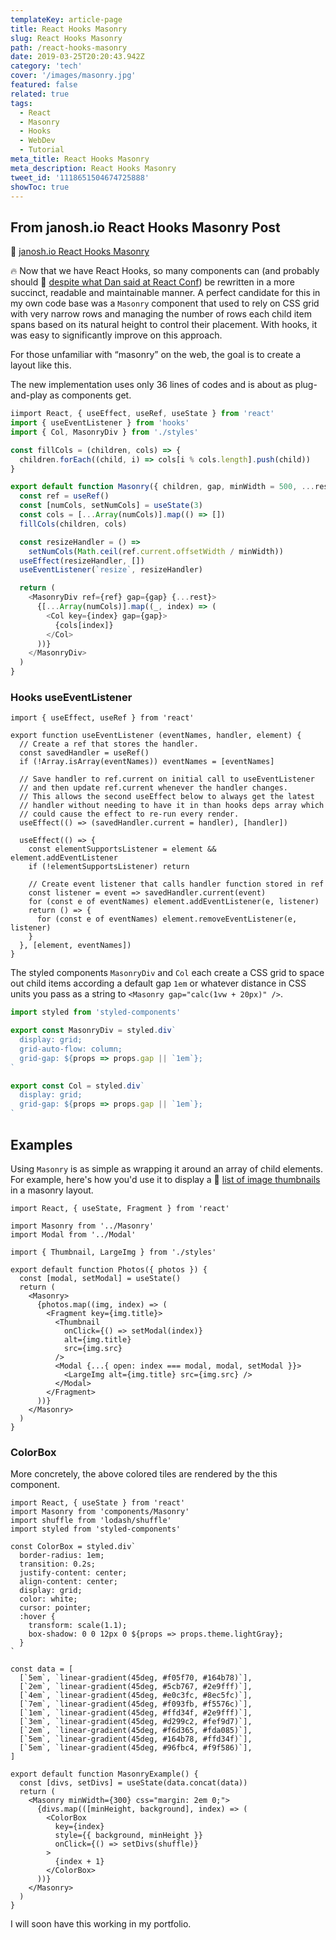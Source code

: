 ```yaml
---
templateKey: article-page
title: React Hooks Masonry
slug: React Hooks Masonry
path: /react-hooks-masonry
date: 2019-03-25T20:20:43.942Z
category: 'tech'
cover: '/images/masonry.jpg'
featured: false
related: true
tags:
  - React
  - Masonry
  - Hooks
  - WebDev
  - Tutorial
meta_title: React Hooks Masonry
meta_description: React Hooks Masonry
tweet_id: '1118651504674725888'
showToc: true
---
```


## From janosh.io React Hooks Masonry Post

🔗 [janosh.io React Hooks Masonry](https://janosh.io/blog/react-hooks-masonry)

🔥 Now that we have React Hooks, so many components can (and probably should 🔗 [despite what Dan said at React Conf](https://youtu.be/dpw9EHDh2bM?t=3365)) be rewritten in a more succinct, readable and maintainable manner. A perfect candidate for this in my own code base was a `Masonry` component that used to rely on CSS grid with very narrow rows and managing the number of rows each child item spans based on its natural height to control their placement. With hooks, it was easy to significantly improve on this approach.

For those unfamiliar with “masonry” on the web, the goal is to create a layout like this.

<interactive-colorbox></interactive-colorbox>

The new implementation uses only 36 lines of codes and is about as plug-and-play as components get.

```jsx:title=src/components/masonry/index.js
iimport React, { useEffect, useRef, useState } from 'react'
import { useEventListener } from 'hooks'
import { Col, MasonryDiv } from './styles'

const fillCols = (children, cols) => {
  children.forEach((child, i) => cols[i % cols.length].push(child))
}

export default function Masonry({ children, gap, minWidth = 500, ...rest }) {
  const ref = useRef()
  const [numCols, setNumCols] = useState(3)
  const cols = [...Array(numCols)].map(() => [])
  fillCols(children, cols)

  const resizeHandler = () =>
    setNumCols(Math.ceil(ref.current.offsetWidth / minWidth))
  useEffect(resizeHandler, [])
  useEventListener(`resize`, resizeHandler)

  return (
    <MasonryDiv ref={ref} gap={gap} {...rest}>
      {[...Array(numCols)].map((_, index) => (
        <Col key={index} gap={gap}>
          {cols[index]}
        </Col>
      ))}
    </MasonryDiv>
  )
}
```

### Hooks useEventListener

```jsx:title=/hooks/useEventListener
import { useEffect, useRef } from 'react'

export function useEventListener (eventNames, handler, element) {
  // Create a ref that stores the handler.
  const savedHandler = useRef()
  if (!Array.isArray(eventNames)) eventNames = [eventNames]

  // Save handler to ref.current on initial call to useEventListener
  // and then update ref.current whenever the handler changes.
  // This allows the second useEffect below to always get the latest
  // handler without needing to have it in than hooks deps array which
  // could cause the effect to re-run every render.
  useEffect(() => (savedHandler.current = handler), [handler])

  useEffect(() => {
    const elementSupportsListener = element && element.addEventListener
    if (!elementSupportsListener) return

    // Create event listener that calls handler function stored in ref
    const listener = event => savedHandler.current(event)
    for (const e of eventNames) element.addEventListener(e, listener)
    return () => {
      for (const e of eventNames) element.removeEventListener(e, listener)
    }
  }, [element, eventNames])
}

```

The styled components `MasonryDiv` and `Col` each create a CSS grid to space out child items according a default gap `1em` or whatever distance in CSS units you pass as a string to `<Masonry gap="calc(1vw + 20px)" />`.

```js:title=src/components/masonry/styled.js
import styled from 'styled-components'

export const MasonryDiv = styled.div`
  display: grid;
  grid-auto-flow: column;
  grid-gap: ${props => props.gap || `1em`};
`

export const Col = styled.div`
  display: grid;
  grid-gap: ${props => props.gap || `1em`};
`
```

## Examples

Using `Masonry` is as simple as wrapping it around an array of child elements. For example, here's how you'd use it to display a 🔗 [list of image thumbnails](https://janosh.io/nature) in a masonry layout.

```jsx{3,11,24}
import React, { useState, Fragment } from 'react'

import Masonry from '../Masonry'
import Modal from '../Modal'

import { Thumbnail, LargeImg } from './styles'

export default function Photos({ photos }) {
  const [modal, setModal] = useState()
  return (
    <Masonry>
      {photos.map((img, index) => (
        <Fragment key={img.title}>
          <Thumbnail
            onClick={() => setModal(index)}
            alt={img.title}
            src={img.src}
          />
          <Modal {...{ open: index === modal, modal, setModal }}>
            <LargeImg alt={img.title} src={img.src} />
          </Modal>
        </Fragment>
      ))}
    </Masonry>
  )
}
```

### ColorBox

More concretely, the above colored tiles are rendered by the this component.

```jsx:title=src/components/ColorBox
import React, { useState } from 'react'
import Masonry from 'components/Masonry' 
import shuffle from 'lodash/shuffle'
import styled from 'styled-components'

const ColorBox = styled.div`
  border-radius: 1em;
  transition: 0.2s;
  justify-content: center;
  align-content: center;
  display: grid;
  color: white;
  cursor: pointer;
  :hover {
    transform: scale(1.1);
    box-shadow: 0 0 12px 0 ${props => props.theme.lightGray};
  }
`

const data = [
  [`5em`, `linear-gradient(45deg, #f05f70, #164b78)`],
  [`2em`, `linear-gradient(45deg, #5cb767, #2e9fff)`],
  [`4em`, `linear-gradient(45deg, #e0c3fc, #8ec5fc)`],
  [`7em`, `linear-gradient(45deg, #f093fb, #f5576c)`],
  [`1em`, `linear-gradient(45deg, #ffd34f, #2e9fff)`],
  [`3em`, `linear-gradient(45deg, #d299c2, #fef9d7)`],
  [`2em`, `linear-gradient(45deg, #f6d365, #fda085)`],
  [`5em`, `linear-gradient(45deg, #164b78, #ffd34f)`],
  [`5em`, `linear-gradient(45deg, #96fbc4, #f9f586)`],
]

export default function MasonryExample() {
  const [divs, setDivs] = useState(data.concat(data))
  return (
    <Masonry minWidth={300} css="margin: 2em 0;"> 
      {divs.map(([minHeight, background], index) => (
        <ColorBox
          key={index}
          style={{ background, minHeight }}
          onClick={() => setDivs(shuffle)}
        >
          {index + 1}
        </ColorBox>
      ))}
    </Masonry>
  )
}
```

I will soon have this working in my portfolio.
